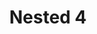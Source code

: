 ---
_schema: default
draft: false
title: Nested 4
eleventyExcludeFromCollections: false
eleventyNavigation:
  key: fourth-level
  order: 
  title: Fourth Level
  parent: Third-Level
  url:
  icon:
pageLink: 
metaDesc: 
socialImage:
customCode:
  headCode: ""
  bodyCode: ""
tags: vellum
editorial_blocks: []
---